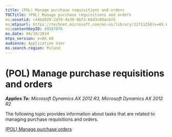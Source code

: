 ```yaml
---
title: (POL) Manage purchase requisitions and orders
TOCTitle: (POL) Manage purchase requisitions and orders
ms:assetid: c44bd920-2d79-4a39-9bf3-66d3c80acb7d
ms:mtpsurl: https://technet.microsoft.com/en-us/library/JJ711258(v=AX.60)
ms:contentKeyID: 49387076
ms.date: 04/18/2014
mtps_version: v=AX.60
audience: Application User
ms.search.region: Poland
---
```


# (POL) Manage purchase requisitions and orders 


_**Applies To:** Microsoft Dynamics AX 2012 R3, Microsoft Dynamics AX 2012 R2_

The following topic provides information about tasks that are related to managing purchase requisitions and orders.

[(POL) Manage purchase orders](pol-manage-purchase-orders.md)

  


